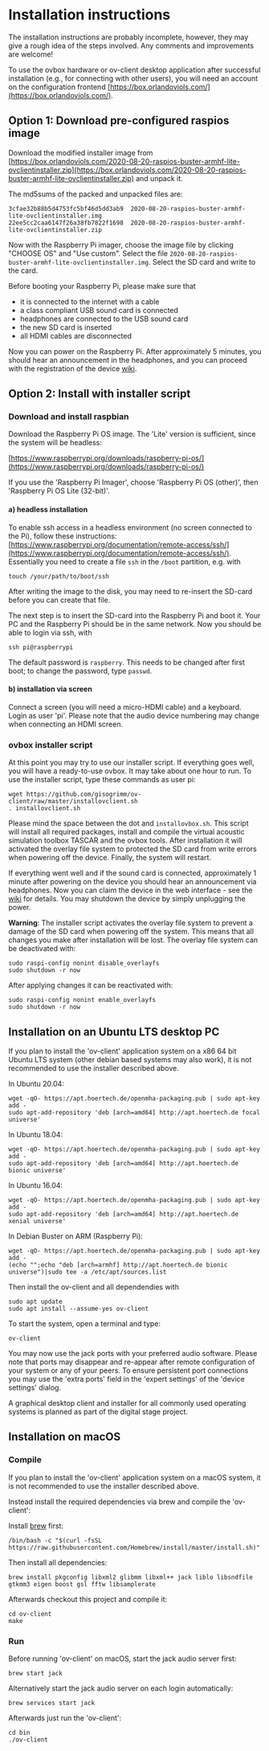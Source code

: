 # Installation instructions

The installation instructions are probably incomplete, however, they may
give a rough idea of the steps involved. Any comments and improvements are
welcome!

To use the ovbox hardware or ov-client desktop application after
successful installation (e.g., for connecting with other users), you
will need an account on the configuration frontend
[https://box.orlandoviols.com/](https://box.orlandoviols.com/).

## Option 1: Download pre-configured raspios image

Download the modified installer image from
[https://box.orlandoviols.com/2020-08-20-raspios-buster-armhf-lite-ovclientinstaller.zip](https://box.orlandoviols.com/2020-08-20-raspios-buster-armhf-lite-ovclientinstaller.zip)
and unpack it.

The md5sums of the packed and unpacked files are:
````
3cfae32b88b5d4753fc5bf46d5dd3ab9  2020-08-20-raspios-buster-armhf-lite-ovclientinstaller.img
22ee5cc2caa6147f26a38fb7822f1698  2020-08-20-raspios-buster-armhf-lite-ovclientinstaller.zip
````

Now with the Raspberry Pi imager, choose the image file by clicking
"CHOOSE OS" and "Use custom". Select the file
`2020-08-20-raspios-buster-armhf-lite-ovclientinstaller.img`. Select
the SD card and write to the card.

Before booting your Raspberry Pi, please make sure that

- it is connected to the internet with a cable
- a class compliant USB sound card is connected
- headphones are connected to the USB sound card
- the new SD card is inserted
- all HDMI cables are disconnected

Now you can power on the Raspberry Pi. After approximately 5 minutes,
you should hear an announcement in the headphones, and you can proceed
with the registration of the device
[wiki](https://github.com/gisogrimm/ovbox/wiki#configuration-of-your-device).


## Option 2: Install with installer script

### Download and install raspbian

Download the Raspberry Pi OS image. The 'Lite' version is sufficient, since the system will be headless:

[https://www.raspberrypi.org/downloads/raspberry-pi-os/](https://www.raspberrypi.org/downloads/raspberry-pi-os/)

If you use the 'Raspberry Pi Imager', choose 'Raspberry Pi OS (other)', 
then  'Raspberry Pi OS Lite (32-bit)'.

#### a) headless installation

To enable ssh access in a headless environment (no screen connected to the Pi), follow these instructions:
[https://www.raspberrypi.org/documentation/remote-access/ssh/](https://www.raspberrypi.org/documentation/remote-access/ssh/). Essentially you need to create a file `ssh` in the `/boot` partition, e.g. with
````
touch /your/path/to/boot/ssh
````
After writing the image to the disk, you may need to re-insert the SD-card before you can create that file.

The next step is to insert the SD-card into the Raspberry Pi and boot it. Your PC and the Raspberry Pi should be in the same network.
Now you should be able to login via ssh, with
````
ssh pi@raspberrypi
````
The default password is `raspberry`. This needs to be changed after first boot; to change the password, type `passwd`.

#### b) installation via screen

Connect a screen (you will need a micro-HDMI cable) and a keyboard. 
Login as user 'pi'. Please note that the audio device numbering may change
when connecting an HDMI screen.

### ovbox installer script

At this point you may try to use our installer script. If everything goes well, you will have a ready-to-use ovbox. It may take about one hour to run. To use the installer script, type these commands as user pi:
````
wget https://github.com/gisogrimm/ov-client/raw/master/installovclient.sh
. installovclient.sh
````

Please mind the space between the dot and `installovbox.sh`. This
script will install all required packages, install and compile the
virtual acoustic simulation toolbox TASCAR and the ovbox tools. After
installation it will activated the overlay file system to protected
the SD card from write errors when powering off the device. Finally,
the system will restart.

If everything went well and if the sound card is connected,
approximately 1 minute after powering on the device you should hear an
announcement via headphones. Now you can claim the device in the web
interface - see the
[wiki](https://github.com/gisogrimm/ovbox/wiki#configuration-of-your-device)
for details.  You may shutdown the device by simply unplugging the
power.

**Warning**: The installer script activates the overlay file system to
prevent a damage of the SD card when powering off the system. This
means that all changes you make after installation will be lost. The
overlay file system can be deactivated with:

````
sudo raspi-config nonint disable_overlayfs
sudo shutdown -r now
````

After applying changes it can be reactivated with:

````
sudo raspi-config nonint enable_overlayfs
sudo shutdown -r now
````

## Installation on an Ubuntu LTS desktop PC

If you plan to install the 'ov-client' application system on a x86 64
bit Ubuntu LTS system (other debian based systems may also work), it
is not recommended to use the installer described above.

In Ubuntu 20.04:

    wget -qO- https://apt.hoertech.de/openmha-packaging.pub | sudo apt-key add -
    sudo apt-add-repository 'deb [arch=amd64] http://apt.hoertech.de focal universe'

In Ubuntu 18.04:

    wget -qO- https://apt.hoertech.de/openmha-packaging.pub | sudo apt-key add -
    sudo apt-add-repository 'deb [arch=amd64] http://apt.hoertech.de bionic universe'

In Ubuntu 16.04:

    wget -qO- https://apt.hoertech.de/openmha-packaging.pub | sudo apt-key add -
    sudo apt-add-repository 'deb [arch=amd64] http://apt.hoertech.de xenial universe'

In Debian Buster on ARM (Raspberry Pi):

    wget -qO- https://apt.hoertech.de/openmha-packaging.pub | sudo apt-key add -
    (echo "";echo "deb [arch=armhf] http://apt.hoertech.de bionic universe")|sudo tee -a /etc/apt/sources.list


Then install the ov-client and all dependendies with

````
sudo apt update
sudo apt install --assume-yes ov-client
````

To start the system, open a terminal and type:

````
ov-client
````

You may now use the jack ports with your preferred audio
software. Please note that ports may disappear and re-appear after
remote configuration of your system or any of your peers. To ensure
persistent port connections you may use the 'extra ports' field in the
'expert settings' of the 'device settings' dialog.

A graphical desktop client and installer for all commonly used
operating systems is planned as part of the digital stage project.

## Installation on macOS

### Compile

If you plan to install the 'ov-client' application system on a macOS system, 
it is not recommended to use the installer described above.

Instead install the required dependencies via brew and compile the 'ov-client':

Install [brew](https://brew.sh/index_de) first:

````
/bin/bash -c "$(curl -fsSL https://raw.githubusercontent.com/Homebrew/install/master/install.sh)" 
````

Then install all dependencies:
````
brew install pkgconfig libxml2 glibmm libxml++ jack liblo libsndfile gtkmm3 eigen boost gsl fftw libsamplerate
````

Afterwards checkout this project and compile it:
````
cd ov-client
make
````

### Run

Before running 'ov-client' on macOS, start the jack audio server first:
````
brew start jack
````

Alternatively start the jack audio server on each login automatically:
````
brew services start jack
````

Afterwards just run the 'ov-client':
````
cd bin
./ov-client
````
